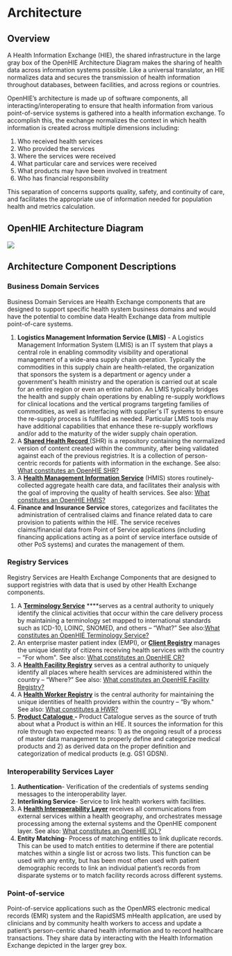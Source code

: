 # Architecture

## Overview 

A Health Information Exchange \(HIE\), the shared infrastructure in the large gray box of the OpenHIE Architecture Diagram makes the sharing of health data across information systems possible. Like a universal translator, an HIE normalizes data and secures the transmission of health information throughout databases, between facilities, and across regions or countries.

OpenHIE’s architecture is made up of software components, all interacting/interoperating to ensure that health information from various point-of-service systems is gathered into a health information exchange. To accomplish this, the exchange normalizes the context in which health information is created across multiple dimensions including: 

1. Who received health services 
2. Who provided the services
3. Where the services were received
4. What particular care and services were received 
5. What products may have been involved in treatment
6. Who has financial responsibility

This separation of concerns supports quality, safety, and continuity of care, and facilitates the appropriate use of information needed for population health and metrics calculation.

## OpenHIE Architecture Diagram

![](https://lh4.googleusercontent.com/6HE2N1ltcH8dMYKR6SShnrC5azTO0yk_kUsfaJV5s8lQcf2dfqSUFWwLjxmL53OVYVh9SevEQVnsA-4E-6axJ96cWtOX3jbXVfuhQtYpa-ioGaQidLJyJU26kQHMUl1Ecaa6F4DX)

## Architecture Component Descriptions 

### Business Domain Services 

Business Domain Services are Health Exchange components that are designed to support specific health system business domains and would have the potential to combine data Health Exchange data from multiple point-of-care systems.  

1. **Logistics Management Information Service \(LMIS\)** - A Logistics Management Information System \(LMIS\) is an IT system that plays a central role in enabling commodity visibility and operational management of a wide-area supply chain operation.  Typically the commodities in this supply chain are health-related, the organization that sponsors the system is a department or agency under a government's health ministry and the operation is carried out at scale for an entire region or even an entire nation. An LMIS typically bridges the health and supply chain operations by enabling re-supply workflows for clinical locations and the vertical programs targeting families of commodities, as well as interfacing with supplier's IT systems to ensure the re-supply process is fulfilled as needed.  Particular LMIS tools may have additional capabilities that enhance these re-supply workflows and/or add to the maturity of the wider supply chain operation. 
2. A [**Shared Health Record** ](https://wiki.ohie.org/display/SUB/Shared+Health+Record+Community)\(SHR\) is a repository containing the normalized version of content created within the community, after being validated against each of the previous registries.  It is a collection of person-centric records for patients with information in the exchange. See also: [What constitutes an OpenHIE SHR?](https://wiki.ohie.org/pages/viewpage.action?pageId=19464697) 
3. A [**Health Management Information Service**](https://wiki.ohie.org/display/SUB/Health+Management+Information+System+Community) \(HMIS\) stores routinely-collected aggregate health care data, and facilitates their analysis with the goal of improving the quality of health services. See also: [What constitutes an OpenHIE HMIS?](https://wiki.ohie.org/pages/viewpage.action?pageId=30149406) 
4. **Finance and Insurance Service** stores, categorizes and facilitates the administration of centralised claims and finance related data to care provision to patients within the HIE. The service receives claims/financial data from Point of Service applications \(including financing applications acting as a point of service interface outside of other PoS systems\) and curates the management of them.

### Registry Services 

Registry Services are Health Exchange Components that are designed to support registries with data that is used by other Health Exchange components.  

1. A [**Terminology Service**](https://wiki.ohie.org/display/SUB/Terminology+Service+Community) ****serves as a central authority to uniquely identify the clinical activities that occur within the care delivery process by maintaining a terminology set mapped to international standards such as ICD-10, LOINC, SNOMED, and others – “What?” See also:[What constitutes an OpenHIE Terminology Service?](https://wiki.ohie.org/pages/viewpage.action?pageId=30149397) 
2. An enterprise master patient index \(EMPI\), or [**Client Registry**](https://wiki.ohie.org/display/SUB/Patient+Identity+Management+Community) manages the unique identity of citizens receiving health services with the country – “For whom".  See also: [What constitutes an OpenHIE CR?](https://wiki.ohie.org/pages/viewpage.action?pageId=29593103) 
3. A [**Health Facility Registry**](https://wiki.ohie.org/display/SUB/Facility+Registry+Community) serves as a central authority to uniquely identify all places where health services are administered within the country – “Where?” See also: [What constitutes an OpenHIE Facility Registry?](https://wiki.ohie.org/pages/viewpage.action?pageId=30149404) 
4. A [**Health Worker Registry**](https://wiki.ohie.org/display/SUB/Health+Worker+Registry+Community) is the central authority for maintaining the unique identities of health providers within the country – “By whom." See also:  [What constitutes a HWR?](https://wiki.ohie.org/pages/viewpage.action?pageId=30149401) 
5. [**Product Catalogue** ](https://wiki.ohie.org/display/SUB/Product+Identification+Terminology#ProductIdentificationTerminology-ProductRegistry)**-** Product Catalogue serves as the source of truth about what a Product is within an HIE.  It sources the information for this role through two expected means:  1\) as the ongoing result of a process of master data management to properly define and categorize medical products and 2\) as derived data on the proper definition and categorization of medical products \(e.g. GS1 GDSN\).

### Interoperability Services Layer 

1. **Authentication**- Verification of the credentials of systems sending messages to the interoperability layer.  
2. **Interlinking Service**- Service to link health workers with facilities.  
3.  A [**Health Interoperability Layer**](https://wiki.ohie.org/display/SUB/Interoperability+Layer+Community) receives all communications from external services within a health geography, and orchestrates message processing among the external systems and the OpenHIE component layer. See also: [What constitutes an OpenHIE IOL?](https://wiki.ohie.org/pages/viewpage.action?pageId=29592925)
4. **Entity Matching**- Process of matching entities to link duplicate records. This can be used to match entities to determine if there are potential matches within a single list or across two lists. This function can be used with any entity, but has been most often used with patient demographic records to link an individual patient’s records from disparate systems or to match facility records across different systems.

### **Point-of-service**

Point-of-service applications such as the OpenMRS electronic medical records \(EMR\) system and the RapidSMS mHealth application, are used by clinicians and by community health workers to access and update a patient’s person-centric shared health information and to record healthcare transactions.   They share data by interacting with the Health Information Exchange depicted in the larger grey box.    
  


